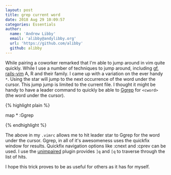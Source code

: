 ```yaml
---
layout: post
title: grep current word
date: 2018 Aug 29 10:09:57
categories: Essentials
author:
  name: 'Andrew Libby'
  email: 'alibby@andylibby.org'
  url: 'https://github.com/alibby'
  github: alibby
---
```


While pairing a coworker remarked that I'm able to jump around in vim quite
quickly. While I use a number of techniques to jump around, including
[gf](http://vim.wikia.com/wiki/Open_file_under_cursor),
[rails-vim](https://github.com/tpope/vim-rails) A, R and their family. I
came up with a variation on the ever handy `*`.  Using the star
will jump to the next occurrence of the word under the cursor.  This jump
jump is limited to the current file.  I thought it might be handy to 
have a leader command to quickly be able to
[Ggrep](https://github.com/tpope/vim-fugitive) for `<cword>` (the word
under the cursor).

{% highlight plain %}

map <leader>* :Ggrep <cword><CR><CR>

{% endhighlight %}

The above in my `.vimrc` allows me to hit leader star to Ggrep for the word
under the cursor. Ggrep, in all of it's awesomeness uses the quickfix window for
results. Quickfix navigation options like :cnext and :cprev can be used.  I use
the [unimpaired](https://github.com/tpope/vim-unimpaired) plugin provides `]q` and
`[q` to traverse through the list of hits.

I hope this trick proves to be as useful for others as it has for
myself.


